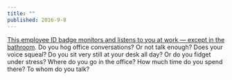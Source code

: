 ```yaml
---
title: ""
published: 2016-9-8
---
```


  <a href="https://www.washingtonpost.com/news/business/wp/2016/09/07/this-employee-badge-knows-not-only-where-you-are-but-whether-you-are-talking-to-your-co-workers/" target="_blank">This employee ID badge monitors and listens to you at work — except in the bathroom</a>. Do you hog office conversations? Or not talk enough? Does your voice squeal?  Do you sit very still at your desk all day? Or do you fidget under stress? Where do you go in the office? How much time do you spend there? To whom do you talk?

